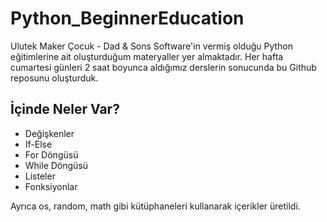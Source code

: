# Python_BeginnerEducation
Ulutek Maker Çocuk - Dad &amp; Sons Software'in vermiş olduğu Python eğitimlerine ait oluşturduğum materyaller yer almaktadır. 
Her hafta cumartesi günleri 2 saat boyunca aldığımız derslerin sonucunda bu Github reposunu oluşturduk.

## İçinde Neler Var?

- Değişkenler
- If-Else
- For Döngüsü
- While Döngüsü
- Listeler
- Fonksiyonlar

Ayrıca os, random, math gibi kütüphaneleri kullanarak içerikler üretildi.
